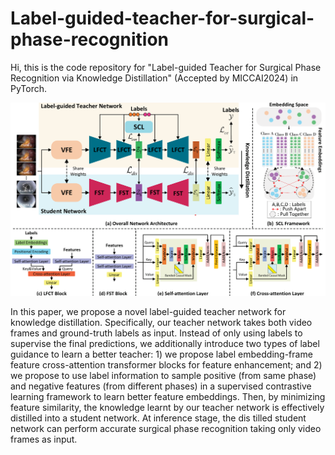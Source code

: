 # Label-guided-teacher-for-surgical-phase-recognition

Hi, this is the code repository for "Label-guided Teacher for Surgical Phase
Recognition via Knowledge Distillation" (Accepted by MICCAI2024) in PyTorch.

![avatar](https://github.com/guascy666/Label-guided-teacher-for-surgical-phase-recognition/blob/main/model.png)

In this paper, we propose a novel label-guided teacher network for knowledge
distillation. Specifically, our teacher network takes both video frames and
ground-truth labels as input. Instead of only using labels to supervise the
final predictions, we additionally introduce two types of label guidance
to learn a better teacher: 1) we propose label embedding-frame feature
cross-attention transformer blocks for feature enhancement; and 2) we
propose to use label information to sample positive (from same phase)
and negative features (from different phases) in a supervised contrastive
learning framework to learn better feature embeddings. Then, by minimizing feature similarity, the knowledge learnt by our teacher network
is effectively distilled into a student network. At inference stage, the dis
tilled student network can perform accurate surgical phase recognition
taking only video frames as input.

